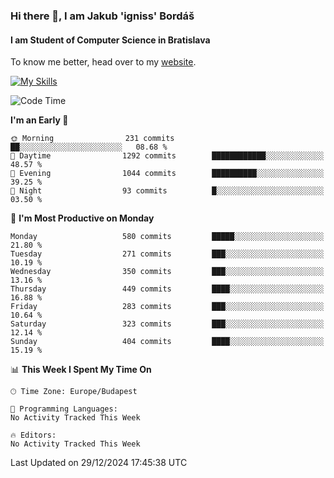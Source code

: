 ### Hi there 👋, I am Jakub 'igniss' Bordáš

#### I am Student of Computer Science in Bratislava
To know me better, head over to my [website](https://bordas.sk).

[![My Skills](https://skillicons.dev/icons?i=js,html,css,figma,svelte,java,kotlin,python,postgresql,typescript,nest,nodejs)](https://bordas.sk)


<!--START_SECTION:waka-->
![Code Time](http://img.shields.io/badge/Code%20Time-1%2C612%20hrs%2033%20mins-blue)

**I'm an Early 🐤** 

```text
🌞 Morning                231 commits         ██░░░░░░░░░░░░░░░░░░░░░░░   08.68 % 
🌆 Daytime                1292 commits        ████████████░░░░░░░░░░░░░   48.57 % 
🌃 Evening                1044 commits        ██████████░░░░░░░░░░░░░░░   39.25 % 
🌙 Night                  93 commits          █░░░░░░░░░░░░░░░░░░░░░░░░   03.50 % 
```
📅 **I'm Most Productive on Monday** 

```text
Monday                   580 commits         █████░░░░░░░░░░░░░░░░░░░░   21.80 % 
Tuesday                  271 commits         ███░░░░░░░░░░░░░░░░░░░░░░   10.19 % 
Wednesday                350 commits         ███░░░░░░░░░░░░░░░░░░░░░░   13.16 % 
Thursday                 449 commits         ████░░░░░░░░░░░░░░░░░░░░░   16.88 % 
Friday                   283 commits         ███░░░░░░░░░░░░░░░░░░░░░░   10.64 % 
Saturday                 323 commits         ███░░░░░░░░░░░░░░░░░░░░░░   12.14 % 
Sunday                   404 commits         ████░░░░░░░░░░░░░░░░░░░░░   15.19 % 
```


📊 **This Week I Spent My Time On** 

```text
🕑︎ Time Zone: Europe/Budapest

💬 Programming Languages: 
No Activity Tracked This Week

🔥 Editors: 
No Activity Tracked This Week
```


 Last Updated on 29/12/2024 17:45:38 UTC
<!--END_SECTION:waka-->
